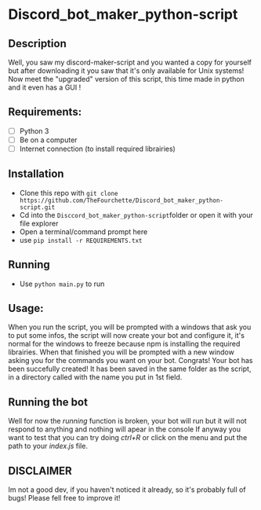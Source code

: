 # Discord_bot_maker_python-script
## Description
 Well, you saw my discord-maker-script and you wanted a copy for yourself but after downloading it you saw that it's only available for Unix systems! Now meet the "upgraded" version of this script,  this time made in python and it even has a GUI ! 

## Requirements:
* [ ] Python 3
* [ ] Be on a computer
* [ ] Internet connection (to install required librairies)

## Installation
 - Clone this repo with `git clone https://github.com/TheFourchette/Discord_bot_maker_python-script.git`
 - Cd into the `Disccord_bot_maker_python-script`folder or open it with your file explorer
 - Open a terminal/command prompt here
 - use `pip install -r REQUIREMENTS.txt`

## Running
* Use `python main.py` to run

## Usage:
When you run the script, you will be prompted with a windows that ask you to put some infos,
the script will now create your bot and configure it, it's normal for the windows to freeze because npm is installing the
required librairies. When that finished you will be prompted with a new window asking you for the commands you want on your bot.
Congrats! Your bot has been succefully created! It has been saved in the same folder as the script, in a directory called with 
the name you put in 1st field.

## Running the bot
Well for now the *running* function is broken, your bot will run but it will not respond to anything and nothing will apear in the console
If anyway you want to test that you can try doing *ctrl+R* or click on the menu and put the path to your *index.js* file.

## DISCLAIMER
Im not a good dev, if you haven't noticed it already, so it's probably full of bugs!
Please fell free to improve it!
